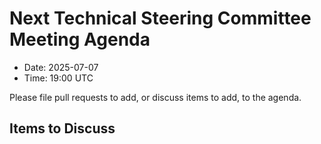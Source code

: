 # Next Technical Steering Committee Meeting Agenda

- Date: 2025-07-07
- Time: 19:00 UTC

Please file pull requests to add, or discuss items to add, to the agenda.

## Items to Discuss

